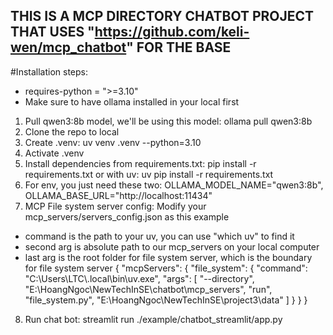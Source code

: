 ## THIS IS A MCP DIRECTORY CHATBOT PROJECT THAT USES "https://github.com/keli-wen/mcp_chatbot" FOR THE BASE

#Installation steps:
- requires-python = ">=3.10"
- Make sure to have ollama installed in your local first

1. Pull qwen3:8b model, we'll be using this model: ollama pull qwen3:8b
2. Clone the repo to local
3. Create .venv: uv venv .venv --python=3.10
4. Activate .venv
5. Install dependencies from requirements.txt: pip install -r requirements.txt or with uv: uv pip install -r requirements.txt
6. For env, you just need these two: OLLAMA_MODEL_NAME="qwen3:8b", OLLAMA_BASE_URL="http://localhost:11434"
7. MCP File system server config: 
Modify your mcp_servers/servers_config.json as this example
- command is the path to your uv, you can use "which uv" to find it
- second arg is absolute path to our mcp_servers on your local computer
- last arg is the root folder for file system server, which is the boundary for file system server
{
  "mcpServers": {
    "file_system": {
      "command": "C:\\Users\\LTC\\.local\\bin\\uv.exe",
      "args": [
        "--directory",
        "E:\\HoangNgoc\\NewTechInSE\\chatbot\\mcp_servers",
        "run",
        "file_system.py",
        "E:\\HoangNgoc\\NewTechInSE\\project3\\data"
      ]
    }
  }
}
8. Run chat bot: streamlit run ./example/chatbot_streamlit/app.py

